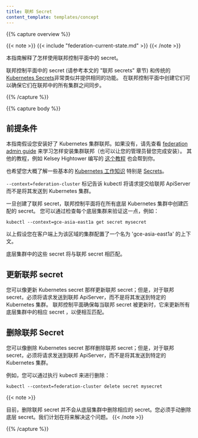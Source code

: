 ```yaml
---
title: 联邦 Secret
content_template: templates/concept
---
```


<!--
---
title: Federated Secrets
content_template: templates/concept
---
-->

{{% capture overview %}}

{{< note >}}
{{< include "federation-current-state.md" >}}
{{< /note >}}

<!--
This guide explains how to use secrets in Federation control plane.

Secrets in federation control plane (referred to as "federated secrets" in
this guide) are very similar to the traditional [Kubernetes
Secrets](/docs/concepts/configuration/secret/) providing the same functionality.
Creating them in the federation control plane ensures that they are synchronized
across all the clusters in federation.
-->

本指南解释了怎样使用联邦控制平面中的 secret。

联邦控制平面中的 secret (请参考本文的 "联邦 secrets" 章节) 和传统的[Kubernetes Secrets](/docs/concepts/configuration/secret/)非常类似并提供相同的功能。
在联邦控制平面中创建它们可以确保它们在联邦中的所有集群之间同步。

{{% /capture %}}


{{% capture body %}}

<!--
## Prerequisites

This guide assumes that you have a running Kubernetes Cluster
Federation installation. If not, then head over to the
[federation admin guide](/docs/admin/federation/) to learn how to
bring up a cluster federation (or have your cluster administrator do
this for you). Other tutorials, for example
[this one](https://github.com/kelseyhightower/kubernetes-cluster-federation)
by Kelsey Hightower, are also available to help you.
-->

## 前提条件

本指南假设您安装好了 Kubernetes 集群联邦。如果没有，请先查看 [federation admin guide](/docs/admin/federation/) 来学习怎样安装集群联邦（也可以让您的管理员替您完成安装）。
其他的教程，例如 Kelsey Hightower 编写的 [这个教程](https://github.com/kelseyhightower/kubernetes-cluster-federation) 也会帮到你。

<!--
You are also expected to have a basic
[working knowledge of Kubernetes](/docs/setup/) in
general and [Secrets](/docs/concepts/configuration/secret/) in particular.
-->

也希望您大概了解一些基本的 [Kubernetes 工作知识](/docs/setup/) 特别是 [Secrets](/docs/concepts/configuration/secret/)。

<!--
## Creating a Federated Secret

The API for Federated Secret is 100% compatible with the
API for traditional Kubernetes Secret. You can create a secret by sending
a request to the federation apiserver.

You can do that using [kubectl](/docs/user-guide/kubectl/) by running:
--

## 创建联邦 Secret

联邦 Secret 的 API 与传统的 Kubernetes Secret 的 API 100% 兼容。
你可以通过向联邦的 ApiServer 发出请求来创建 Secret。

``` shell
kubectl --context=federation-cluster create -f mysecret.yaml
```

<!--
The `--context=federation-cluster` flag tells kubectl to submit the
request to the Federation apiserver instead of sending it to a Kubernetes
cluster.
-->

`--context=federation-cluster` 标记告诉 kubectl 将请求提交给联邦 ApiServer 而不是将其发送到 Kubernetes 集群。

<!--
Once a federated secret is created, the federation control plane will create
a matching secret in all underlying Kubernetes clusters.
You can verify this by checking each of the underlying clusters, for example:
-->

一旦创建了联邦 secret，联邦控制平面将在所有底层 Kubernetes 集群中创建匹配的 secret。
您可以通过检查每个底层集群来验证这一点，例如：

``` shell
kubectl --context=gce-asia-east1a get secret mysecret
```

<!--
The above assumes that you have a context named 'gce-asia-east1a'
configured in your client for your cluster in that zone.

These secrets in underlying clusters will match the federated secret.
-->

以上假设您在客户端上为该区域的集群配置了一个名为 'gce-asia-east1a' 的上下文。

底层集群中的这些 secret 将与联邦 secret 相匹配。

<!--
## Updating a Federated Secret

You can update a federated secret as you would update a Kubernetes
secret; however, for a federated secret, you must send the request to
the federation apiserver instead of sending it to a specific Kubernetes cluster.
The Federation control plan ensures that whenever the federated secret is
updated, it updates the corresponding secrets in all underlying clusters to
match it.
-->

## 更新联邦 secret

您可以像更新 Kubernetes secret 那样更新联邦 secret；但是，对于联邦 secret，必须将请求发送到联邦 ApiServer，而不是将其发送到特定的 Kubernetes 集群。
联邦控制平面确保每当联邦 secret 被更新时，它来更新所有底层集群中的相应 secret ，以便相互匹配。

<!--
## Deleting a Federated Secret

You can delete a federated secret as you would delete a Kubernetes
secret; however, for a federated secret, you must send the request to
the federation apiserver instead of sending it to a specific Kubernetes cluster.

For example, you can do that using kubectl by running:
-->

## 删除联邦 Secret

您可以像删除 Kubernetes secret 那样删除联邦 secret；但是，对于联邦 secret，必须将请求发送到联邦 ApiServer，而不是将其发送到特定的 Kubernetes 集群。

例如，您可以通过执行 kubectl 来进行删除：

```shell
kubectl --context=federation-cluster delete secret mysecret
```

{{< note >}}
<!--At this point, deleting a federated secret will not delete the corresponding secrets from underlying clusters. You must delete the underlying secrets manually. We intend to fix this in the future.-->
目前，删除联邦 secret 并不会从底层集群中删除相应的 secret。您必须手动删除底层 secret。我们计划在将来解决这个问题。
{{< /note >}}

{{% /capture %}}
